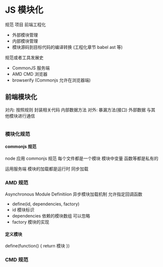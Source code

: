 # JS 模块化

规范
项目
前端工程化

- 外部模块管理
- 内部模块管理
- 模块源码到目标代码的编译转换 (工程化章节 babel ast 等)

规范或者工具发展史

- CommonJS 服务端
- AMD CMD 浏览器
- browserify (Commonjs 允许在浏览器端)

## 前端模块化

对内: 按照规则 封装相关代码 内部数据方法
对外: 暴漏方法(接口) 外部数据 与其他模块进行通信

```javascript

```

### 模块化规范

#### commonjs 规范

node 应用 commonjs 规范 每个文件都是一个模块 模块中变量 函数等都是私有的

运用服务端 模块的加载都是运行时 同步加载

### AMD 规范

Asynchronous Module Definitiion
异步模块加载机制 允许指定回调函数

- define(id, dependencies, factory)
- id 模块标识
- dependencies 依赖的模块数组 可以忽略
- factory 模块的实现

#### 定义模块

define(function() {
return 模块
})

### CMD 规范
